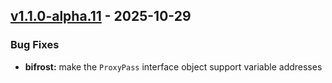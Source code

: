  
<a name="v1.1.0-alpha.11"></a>
## [v1.1.0-alpha.11] - 2025-10-29
### Bug Fixes
- **bifrost:** make the `ProxyPass` interface object support variable addresses

[v1.1.0-alpha.11]: https://github.com/ClessLi/bifrost/compare/v1.1.0-alpha.10...v1.1.0-alpha.11
